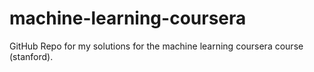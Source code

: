 # machine-learning-coursera
GitHub Repo for my solutions for the machine learning coursera course (stanford).
